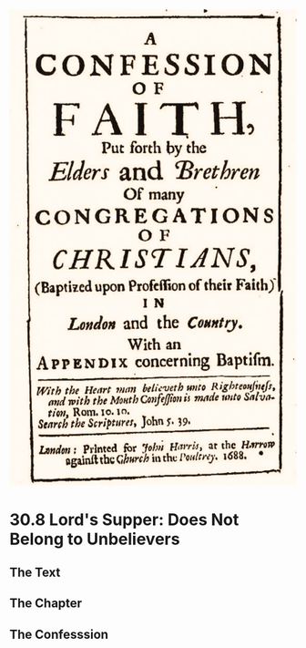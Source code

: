 <img class="intro-right" src="art-1689.png">

# 30.8 Lord's Supper: Does Not Belong to Unbelievers

## The Text

## The Chapter

## The Confesssion

